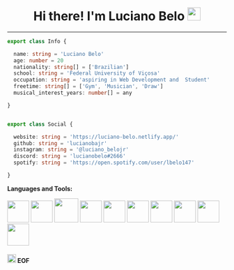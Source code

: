 <h1 align="center"> Hi there! I'm Luciano Belo <img height="30" src="https://i.imgur.com/yYqn19R.gif"></h1>

---

```ts
export class Info {

  name: string = 'Luciano Belo'
  age: number = 20
  nationality: string[] = ['Brazilian']
  school: string = 'Federal University of Viçosa'
  occupation: string = 'aspiring in Web Development and  Student'
  freetime: string[] = ['Gym', 'Musician', 'Draw']
  musical_interest_years: number[] = any

}


export class Social {

  website: string = 'https://luciano-belo.netlify.app/'
  github: string = 'lucianobajr'
  instagram: string = '@luciano_belojr'
  discord: string = 'lucianobelo#2666'
  spotify: string = 'https://open.spotify.com/user/lbelo147'

}
```

**Languages and Tools:** 

<code><img height="50" src="https://svgshare.com/i/NQC.svg"></code>
<code><img height="50" src="https://image.flaticon.com/icons/svg/1628/1628182.svg"></code>
<code><img height="55" src="https://svgshare.com/i/NQi.svg"></code>
<code><img height="50" src="https://svgshare.com/i/NQt.svg"></code>
<code><img height="50" src="https://svgshare.com/i/NQj.svg"></code>
<code><img height="50" src="https://svgshare.com/i/NQu.svg"></code>
<code><img height="50" src="https://svgshare.com/i/NSR.svg"></code>
<code><img height="50" src="https://svgshare.com/i/NRM.svg"></code>
<code><img height="50" src="https://svgshare.com/i/NRu.svg"></code>
<code><img height="50" src="https://svgshare.com/i/NRN.svg"></code>

#### <img height="20" src="https://svgshare.com/i/NQv.svg"> EOF
